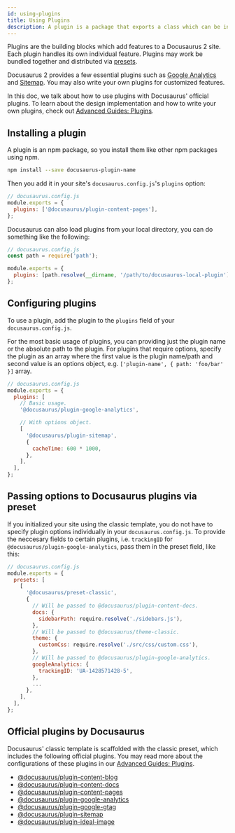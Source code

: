 ```yaml
---
id: using-plugins
title: Using Plugins
description: A plugin is a package that exports a class which can be instantiated with configurable options (provided by the user) and its various lifecycle methods will be invoked by the Docusaurus runtime.
---
```


Plugins are the building blocks which add features to a Docusaurus 2 site. Each plugin handles its own individual feature. Plugins may work be bundled together and distributed via [presets](advanced-presets.md).

Docusaurus 2 provides a few essential plugins such as [Google Analytics](advanced-plugins.md#docusaurusplugin-google-analytics) and [Sitemap](advanced-plugins.md#docusaurusplugin-sitemap). You may also write your own plugins for customized features.

In this doc, we talk about how to use plugins with Docusaurus' official plugins. To learn about the design implementation and how to write your own plugins, check out [Advanced Guides: Plugins](advanced-plugins.md).

## Installing a plugin

A plugin is an npm package, so you install them like other npm packages using npm.

```bash
npm install --save docusaurus-plugin-name
```

Then you add it in your site's `docusaurus.config.js`'s `plugins` option:

```jsx
// docusaurus.config.js
module.exports = {
  plugins: ['@docusaurus/plugin-content-pages'],
};
```

Docusaurus can also load plugins from your local directory, you can do something like the following:

```jsx
// docusaurus.config.js
const path = require('path');

module.exports = {
  plugins: [path.resolve(__dirname, '/path/to/docusaurus-local-plugin')],
};
```

## Configuring plugins

To use a plugin, add the plugin to the `plugins` field of your `docusaurus.config.js`.

For the most basic usage of plugins, you can providing just the plugin name or the absolute path to the plugin. For plugins that require options, specify the plugin as an array where the first value is the plugin name/path and second value is an options object, e.g. `['plugin-name', { path: 'foo/bar' }]` array.

```js
// docusaurus.config.js
module.exports = {
  plugins: [
    // Basic usage.
    '@docusaurus/plugin-google-analytics',

    // With options object.
    [
      '@docusaurus/plugin-sitemap',
      {
        cacheTime: 600 * 1000,
      },
    ],
  ],
};
```

## Passing options to Docusaurus plugins via preset

If you initialized your site using the classic template, you do not have to specify plugin options individually in your `docusaurus.config.js`. To provide the neccesary fields to certain plugins, i.e. `trackingID` for `@docusaurus/plugin-google-analytics`, pass them in the preset field, like this:

```js
// docusaurus.config.js
module.exports = {
  presets: [
    [
      '@docusaurus/preset-classic',
      {
        // Will be passed to @docusaurus/plugin-content-docs.
        docs: {
          sidebarPath: require.resolve('./sidebars.js'),
        },
        // Will be passed to @docusaurus/theme-classic.
        theme: {
          customCss: require.resolve('./src/css/custom.css'),
        },
        // Will be passed to @docusaurus/plugin-google-analytics.
        googleAnalytics: {
          trackingID: 'UA-1428571428-5',
        },
        ...
      },
    ],
  ],
};
```

## Official plugins by Docusaurus

Docusaurus' classic template is scaffolded with the classic preset, which includes the following official plugins. You may read more about the configurations of these plugins in our [Advanced Guides: Plugins](advanced-plugins.md).

- [@docusaurus/plugin-content-blog](https://github.com/facebook/docusaurus/tree/master/packages/docusaurus-plugin-content-blog)
- [@docusaurus/plugin-content-docs](https://github.com/facebook/docusaurus/tree/master/packages/docusaurus-plugin-content-docs-legacy)
- [@docusaurus/plugin-content-pages](https://github.com/facebook/docusaurus/tree/master/packages/docusaurus-plugin-content-pages)
- [@docusaurus/plugin-google-analytics](https://github.com/facebook/docusaurus/tree/master/packages/docusaurus-plugin-google-analytics)
- [@docusaurus/plugin-google-gtag](https://github.com/facebook/docusaurus/tree/master/packages/docusaurus-plugin-google-gtag)
- [@docusaurus/plugin-sitemap](https://github.com/facebook/docusaurus/tree/master/packages/docusaurus-plugin-sitemap)
- [@docusaurus/plugin-ideal-image](https://github.com/facebook/docusaurus/tree/master/packages/docusaurus-plugin-ideal-image)
